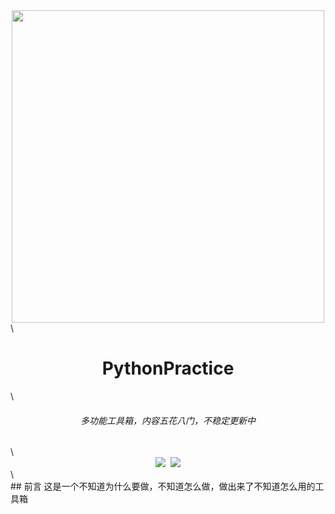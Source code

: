 <div align=center><img src="https://ftp.bmp.ovh/imgs/2020/08/46341119c90d5ae8.png" width="500px" heigth = "200px"></div>\<br> 
<h1 align="center">PythonPractice</h1>\<br>
<h6 align="center">多功能工具箱，内容五花八门，不稳定更新中</h6>\<br>
<div align=center><img src="https://img.shields.io/badge/Language-Python-yellow.svg">&nbsp;&nbsp;<img src="https://img.shields.io/badge/Author-Am0xil-blue.svg"></div>\<br>
## 前言
<font face="微软雅黑">这是一个不知道为什么要做，不知道怎么做，做出来了不知道怎么用的工具箱</font>

